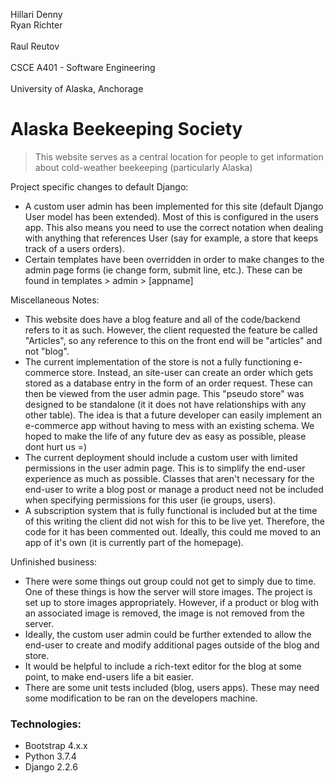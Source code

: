 

Hillari Denny
<br>Ryan Richter</br>
<br>Raul Reutov </br>
<br>CSCE A401 - Software Engineering  </br>
<br>University of Alaska, Anchorage </br>

<h1>Alaska Beekeeping Society </h1>

><p>This website serves as a central location for people to get information about cold-weather beekeeping (particularly Alaska)</p>

Project specific changes to default Django:
 - A custom user admin has been implemented for this site (default Django User model has been extended).
  Most of this is configured in the users app. This also means you need to use the correct notation when 
  dealing with anything that references User (say for example, a store that keeps track of a users orders). 
  - Certain templates have been overridden in order to make changes to the admin page forms (ie change form, 
  submit line, etc.). These can be found in templates > admin > [appname]
  
 Miscellaneous Notes: 
  - This website does have a blog feature and all of the code/backend refers to it as such. However, the client requested
  the feature be called "Articles", so any reference to this on the front end will be "articles" and not "blog".
  - The current implementation of the store is not a fully functioning e-commerce store. Instead, an site-user can create 
  an order which gets stored as a database entry in the form of an order request. These can then be viewed from the user
  admin page. This "pseudo store" was designed to be standalone (it it does not have relationships with any other table).
  The idea is that a future developer can easily implement an e-commerce app without having to mess with an existing schema.
  We hoped to make the life of any future dev as easy as possible, please dont hurt us =)
  - The current deployment should include a custom user with limited permissions in the user admin page. This is to
  simplify the end-user experience as much as possible. Classes that aren't necessary for the end-user to write a blog
  post or manage a product need not be included when specifying permissions for this user (ie groups, users).
  - A subscription system that is fully functional is included but at the time of this writing the client did not
  wish for this to be live yet. Therefore, the code for it has been commented out. Ideally, this could me moved to an
  app of it's own (it is currently part of the homepage).
 
  
  Unfinished business:
  - There were some things out group could not get to simply due to time. One of these things is how the server will 
  store images. The project is set up to store images appropriately. However, if a product or blog with an associated
  image is removed, the image is not removed from the server. 
  - Ideally, the custom user admin could be further extended to allow the end-user to create and modify additional 
  pages outside of the blog and store. 
  - It would be helpful to include a rich-text editor for the blog at some point, to make end-users life a bit easier.
  - There are some unit tests included (blog, users apps). These may need some modification to be ran on the developers
  machine. 
  
  
<h3>Technologies:</h3>
<ul>
<li> Bootstrap 4.x.x </li>
<li> Python 3.7.4 </li>
<li> Django 2.2.6 </li>
</ul>

